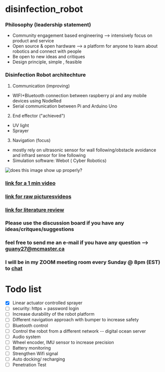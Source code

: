# disinfection_robot

### Philosophy (leadership statement)
- Community engagement based engineering --> intensively focus on product and service
- Open source & open hardware --> a platform for anyone to learn about robotics and connect with people
- Be open to new ideas and critiques
- Design principle, simple , feasible 

### Disinfection Robot architechture
1. Communication (improving)
- WIFI+Bluetooth connection between raspberry pi and any mobile devices using NodeRed
- Serial communication between Pi and Arduino Uno

2. End effector ("achieved")
-  UV light
-  Sprayer

3. Navigation (focus)
- mostly rely on ultrasonic sensor for wall following/obstacle avoidance and infrard sensor for line following
- Simulation software: Webot ( Cyber Robotics)


![does this image show up properly?](C:\Users\GSOHO\Desktop\Picture1)


### [link for a 1 min video](https://youtu.be/DklAGDz4AtY)
### [link for raw picturesvideos](https://drive.google.com/drive/folders/1CXR6q5mwqL5NxeNnCfcUFJ0lyBzkWC9R?usp=sharing)
### [link for literature review](https://docs.google.com/document/d/1W_xQn0CdwW78urU5YeByii7AZVh4l2zxzDyNEFPVSTU/edit?usp=sharing)
### Please use the discussion board if you have any ideas/critques/suggestions
### feel free to send me an e-mail if you have any question --> guany27@mcmaster.ca
### I will be in my ZOOM meeting room every Sunday @ 8pm (EST) to [chat](https://mcmaster.zoom.us/j/2621494308)



# Todo list
- [x] Linear actuator controlled sprayer 
- [ ] security: https + password login 
- [ ] Increase durability of the robot platform 
- [ ] Different navigation approach  with bumper to increase safety
- [ ] Bluetooth control 
- [ ] Control the robot from a different network -- digital ocean server
- [ ] Audio system
- [ ] Wheel encoder, IMU sensor to increase precision
- [ ] Battery monitoring
- [ ] Strengthen Wifi signal
- [ ] Auto docking/ recharging
- [ ] Penetration Test
